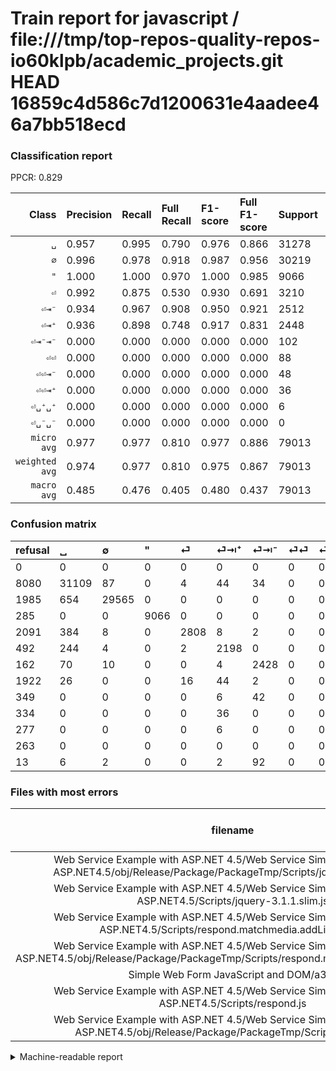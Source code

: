# Train report for javascript / file:///tmp/top-repos-quality-repos-io60klpb/academic_projects.git HEAD 16859c4d586c7d1200631e4aadee46a7bb518ecd

### Classification report

PPCR: 0.829

| Class | Precision | Recall | Full Recall | F1-score | Full F1-score | Support | Full Support | PPCR |
|------:|:----------|:-------|:------------|:---------|:---------|:--------|:-------------|:-----|
| `␣` | 0.957| 0.995| 0.790| 0.976| 0.866| 31278| 39358| 0.795 |
| `∅` | 0.996| 0.978| 0.918| 0.987| 0.956| 30219| 32204| 0.938 |
| `"` | 1.000| 1.000| 0.970| 1.000| 0.985| 9066| 9351| 0.970 |
| `⏎` | 0.992| 0.875| 0.530| 0.930| 0.691| 3210| 5301| 0.606 |
| `⏎⇥⁻` | 0.934| 0.967| 0.908| 0.950| 0.921| 2512| 2674| 0.939 |
| `⏎⇥⁺` | 0.936| 0.898| 0.748| 0.917| 0.831| 2448| 2940| 0.833 |
| `⏎⇥⁻⇥⁻` | 0.000| 0.000| 0.000| 0.000| 0.000| 102| 115| 0.887 |
| `⏎⏎` | 0.000| 0.000| 0.000| 0.000| 0.000| 88| 2010| 0.044 |
| `⏎⏎⇥⁻` | 0.000| 0.000| 0.000| 0.000| 0.000| 48| 397| 0.121 |
| `⏎⏎⇥⁺` | 0.000| 0.000| 0.000| 0.000| 0.000| 36| 370| 0.097 |
| `⏎␣⁺␣⁺` | 0.000| 0.000| 0.000| 0.000| 0.000| 6| 283| 0.021 |
| `⏎␣⁻␣⁻` | 0.000| 0.000| 0.000| 0.000| 0.000| 0| 263| 0.000 |
| `micro avg` | 0.977| 0.977| 0.810| 0.977| 0.886| 79013| 95266| 0.829 |
| `weighted avg` | 0.974| 0.977| 0.810| 0.975| 0.867| 79013| 95266| 0.829 |
| `macro avg` | 0.485| 0.476| 0.405| 0.480| 0.437| 79013| 95266| 0.829 |

### Confusion matrix

|refusal|  ␣| ∅| "| ⏎| ⏎⇥⁺| ⏎⇥⁻| ⏎⏎| ⏎⏎⇥⁻| ⏎⏎⇥⁺| ⏎␣⁺␣⁺| ⏎␣⁻␣⁻| ⏎⇥⁻⇥⁻| 
|:---|:---|:---|:---|:---|:---|:---|:---|:---|:---|:---|:---|:---|
|0 |0 |0 |0 |0 |0 |0 |0 |0 |0 |0 |0 |0 |
|8080 |31109 |87 |0 |4 |44 |34 |0 |0 |0 |0 |0 |0 |
|1985 |654 |29565 |0 |0 |0 |0 |0 |0 |0 |0 |0 |0 |
|285 |0 |0 |9066 |0 |0 |0 |0 |0 |0 |0 |0 |0 |
|2091 |384 |8 |0 |2808 |8 |2 |0 |0 |0 |0 |0 |0 |
|492 |244 |4 |0 |2 |2198 |0 |0 |0 |0 |0 |0 |0 |
|162 |70 |10 |0 |0 |4 |2428 |0 |0 |0 |0 |0 |0 |
|1922 |26 |0 |0 |16 |44 |2 |0 |0 |0 |0 |0 |0 |
|349 |0 |0 |0 |0 |6 |42 |0 |0 |0 |0 |0 |0 |
|334 |0 |0 |0 |0 |36 |0 |0 |0 |0 |0 |0 |0 |
|277 |0 |0 |0 |0 |6 |0 |0 |0 |0 |0 |0 |0 |
|263 |0 |0 |0 |0 |0 |0 |0 |0 |0 |0 |0 |0 |
|13 |6 |2 |0 |0 |2 |92 |0 |0 |0 |0 |0 |0 |

### Files with most errors

| filename | number of errors|
|:----:|:-----|
| Web Service Example with ASP.NET 4.5/Web Service Simple Example using ASP.NET4.5/obj/Release/Package/PackageTmp/Scripts/jquery-3.1.1.slim.js | 830 |
| Web Service Example with ASP.NET 4.5/Web Service Simple Example using ASP.NET4.5/Scripts/jquery-3.1.1.slim.js | 830 |
| Web Service Example with ASP.NET 4.5/Web Service Simple Example using ASP.NET4.5/Scripts/respond.matchmedia.addListener.js | 51 |
| Web Service Example with ASP.NET 4.5/Web Service Simple Example using ASP.NET4.5/obj/Release/Package/PackageTmp/Scripts/respond.matchmedia.addListener.js | 51 |
| Simple Web Form JavaScript and DOM/a3.js | 29 |
| Web Service Example with ASP.NET 4.5/Web Service Simple Example using ASP.NET4.5/Scripts/respond.js | 24 |
| Web Service Example with ASP.NET 4.5/Web Service Simple Example using ASP.NET4.5/obj/Release/Package/PackageTmp/Scripts/respond.js | 24 |

<details>
    <summary>Machine-readable report</summary>
```json
{
  "cl_report": {"\"": {"f1-score": 1.0, "precision": 1.0, "recall": 1.0, "support": 9066}, "macro avg": {"f1-score": 0.47993292730857334, "precision": 0.48465449665129373, "recall": 0.47601312580126337, "support": 79013}, "micro avg": {"f1-score": 0.9767253489932036, "precision": 0.9767253489932036, "recall": 0.9767253489932036, "support": 79013}, "weighted avg": {"f1-score": 0.9749031445754478, "precision": 0.9737663356430436, "recall": 0.9767253489932036, "support": 79013}, "\u2205": {"f1-score": 0.9872276483846731, "precision": 0.996259603720178, "recall": 0.978357986697111, "support": 30219}, "\u23ce": {"f1-score": 0.9298013245033112, "precision": 0.992226148409894, "recall": 0.874766355140187, "support": 3210}, "\u23ce\u21e5\u207a": {"f1-score": 0.9165971643035864, "precision": 0.9361158432708688, "recall": 0.8978758169934641, "support": 2448}, "\u23ce\u21e5\u207b": {"f1-score": 0.9499217527386541, "precision": 0.9338461538461539, "recall": 0.9665605095541401, "support": 2512}, "\u23ce\u21e5\u207b\u21e5\u207b": {"f1-score": 0.0, "precision": 0.0, "recall": 0.0, "support": 102}, "\u23ce\u23ce": {"f1-score": 0.0, "precision": 0.0, "recall": 0.0, "support": 88}, "\u23ce\u23ce\u21e5\u207a": {"f1-score": 0.0, "precision": 0.0, "recall": 0.0, "support": 36}, "\u23ce\u23ce\u21e5\u207b": {"f1-score": 0.0, "precision": 0.0, "recall": 0.0, "support": 48}, "\u23ce\u2423\u207a\u2423\u207a": {"f1-score": 0.0, "precision": 0.0, "recall": 0.0, "support": 6}, "\u23ce\u2423\u207b\u2423\u207b": {"f1-score": 0.0, "precision": 0.0, "recall": 0.0, "support": 0}, "\u2423": {"f1-score": 0.9756472377726553, "precision": 0.9574062105684301, "recall": 0.9945968412302577, "support": 31278}},
  "cl_report_full": {"\"": {"f1-score": 0.9845251669653039, "precision": 1.0, "recall": 0.9695219762592237, "support": 9351}, "macro avg": {"f1-score": 0.43739705057871947, "precision": 0.48465449665129373, "recall": 0.4052766789098931, "support": 95266}, "micro avg": {"f1-score": 0.8856373975062973, "precision": 0.9767253489932036, "recall": 0.8100896437343859, "support": 95266}, "weighted avg": {"f1-score": 0.8673389655058292, "precision": 0.9407890949665013, "recall": 0.8100896437343859, "support": 95266}, "\u2205": {"f1-score": 0.9555591467356174, "precision": 0.996259603720178, "recall": 0.9180536579306918, "support": 32204}, "\u23ce": {"f1-score": 0.6906899520354199, "precision": 0.992226148409894, "recall": 0.5297113752122241, "support": 5301}, "\u23ce\u21e5\u207a": {"f1-score": 0.8313161875945538, "precision": 0.9361158432708688, "recall": 0.7476190476190476, "support": 2940}, "\u23ce\u21e5\u207b": {"f1-score": 0.9207432688661358, "precision": 0.9338461538461539, "recall": 0.9080029917726253, "support": 2674}, "\u23ce\u21e5\u207b\u21e5\u207b": {"f1-score": 0.0, "precision": 0.0, "recall": 0.0, "support": 115}, "\u23ce\u23ce": {"f1-score": 0.0, "precision": 0.0, "recall": 0.0, "support": 2010}, "\u23ce\u23ce\u21e5\u207a": {"f1-score": 0.0, "precision": 0.0, "recall": 0.0, "support": 370}, "\u23ce\u23ce\u21e5\u207b": {"f1-score": 0.0, "precision": 0.0, "recall": 0.0, "support": 397}, "\u23ce\u2423\u207a\u2423\u207a": {"f1-score": 0.0, "precision": 0.0, "recall": 0.0, "support": 283}, "\u23ce\u2423\u207b\u2423\u207b": {"f1-score": 0.0, "precision": 0.0, "recall": 0.0, "support": 263}, "\u2423": {"f1-score": 0.8659308847476027, "precision": 0.9574062105684301, "recall": 0.7904110981249047, "support": 39358}},
  "ppcr": 0.8293934877081015
}
```
</details>
